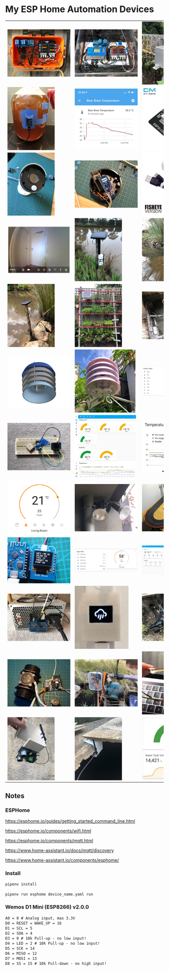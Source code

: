 # My ESP Home Automation Devices

<table>
<tr>
<td width="33%"><a href="./backyard_garden_hub.yaml"><img src="./img/backyard_garden_hub.jpg" style="max-width: 200px; max-height: 200px;"></td>
<td width="33%"><a href="./backyard_garden_hub.yaml"><img src="./img/backyard_garden_hub~2.jpg" style="max-width: 200px; max-height: 200px;"></td>
<td width="33%"><a href="./backyard_garden_hub.yaml"><img src="./img/backyard_garden_hub~3~L64.jpg" style="max-width: 200px; max-height: 200px;"></td>
</tr>
<tr>
<td width="33%"><a href="./beer_brew.yaml"><img src="./img/beer_brew.jpg" style="max-width: 200px; max-height: 200px;"></td>
<td width="33%"><a href="./beer_brew.yaml"><img src="./img/beer_brew~2.jpg" style="max-width: 200px; max-height: 200px;"></td>
<td width="33%"><a href="./camera_diymore.yaml"><img src="./img/camera_diymore.jpg" style="max-width: 200px; max-height: 200px;"></td>
</tr>
<tr>
<td width="33%"><a href="./camera_diymore.yaml"><img src="./img/camera_diymore~2.jpg" style="max-width: 200px; max-height: 200px;"></td>
<td width="33%"><a href="./camera_diymore.yaml"><img src="./img/camera_diymore~3.jpg" style="max-width: 200px; max-height: 200px;"></td>
<td width="33%"><a href="./camera_m5_xf.yaml"><img src="./img/camera_m5_xf.jpg" style="max-width: 200px; max-height: 200px;"></td>
</tr>
<tr>
<td width="33%"><a href="./camera_m5_xf.yaml"><img src="./img/camera_m5_xf~3.jpg" style="max-width: 200px; max-height: 200px;"></td>
<td width="33%"><a href="./dam_water_level_alarm.yaml"><img src="./img/dam_water_level_alarm.jpg" style="max-width: 200px; max-height: 200px;"></td>
<td width="33%"><a href="./dam_water_level_alarm.yaml"><img src="./img/dam_water_level_alarm~2.jpg" style="max-width: 200px; max-height: 200px;"></td>
</tr>
<tr>
<td width="33%"><a href="./dam_water_level_alarm.yaml"><img src="./img/dam_water_level_alarm~3.jpg" style="max-width: 200px; max-height: 200px;"></td>
<td width="33%"><a href="./garden_trellis.yaml"><img src="./img/garden_trellis.jpg" style="max-width: 200px; max-height: 200px;"></td>
<td width="33%"><a href="./garden_trellis.yaml"><img src="./img/garden_trellis~2.jpg" style="max-width: 200px; max-height: 200px;"></td>
</tr>
<tr>
<td width="33%"><a href="./garden_trellis.yaml"><img src="./img/garden_trellis~3.jpg" style="max-width: 200px; max-height: 200px;"></td>
<td width="33%"><a href="./garden_trellis.yaml"><img src="./img/garden_trellis~5.jpg" style="max-width: 200px; max-height: 200px;"></td>
<td width="33%"><a href="./garden_trellis.yaml"><img src="./img/garden_trellis~6.png" style="max-width: 200px; max-height: 200px;"></td>
</tr>
<tr>
<td width="33%"><a href="./gps_module_oled_clock.yaml"><img src="./img/gps_module_oled_clock.jpg" style="max-width: 200px; max-height: 200px;"></td>
<td width="33%"><a href="./living_room_env_sensor.yaml"><img src="./img/living_room_env_sensor.png" style="max-width: 200px; max-height: 200px;"></td>
<td width="33%"><a href="./living_room_env_sensor.yaml"><img src="./img/living_room_env_sensor~2.jpg" style="max-width: 200px; max-height: 200px;"></td>
</tr>
<tr>
<td width="33%"><a href="./living_room_ir_sensor.yaml"><img src="./img/living_room_ir_sensor.png" style="max-width: 200px; max-height: 200px;"></td>
<td width="33%"><a href="./patio_floodlight.yaml"><img src="./img/patio_floodlight.jpg" style="max-width: 200px; max-height: 200px;"></td>
<td width="33%"><a href="./slot_car_track.yaml"><img src="./img/slot_car_track.jpg" style="max-width: 200px; max-height: 200px;"></td>
</tr>
<tr>
<td width="33%"><a href="./solar_hws_ctl.yaml"><img src="./img/solar_hws_ctl.jpg" style="max-width: 200px; max-height: 200px;"></td>
<td width="33%"><a href="./solar_hws_ctl.yaml"><img src="./img/solar_hws_ctl~2.jpg" style="max-width: 200px; max-height: 200px;"></td>
<td width="33%"><a href="./solar_hws_ctl.yaml"><img src="./img/solar_hws_ctl~3.jpg" style="max-width: 200px; max-height: 200px;"></td>
</tr>
<tr>
<td width="33%"><a href="./studio_psu.yaml"><img src="./img/studio_psu.jpg" style="max-width: 200px; max-height: 200px;"></td>
<td width="33%"><a href="./weather_oled.yaml"><img src="./img/weather_oled.jpg" style="max-width: 200px; max-height: 200px;"></td>
<td width="33%"><a href="./wl_irrigation.yaml"><img src="./img/wl_irrigation.jpg" style="max-width: 200px; max-height: 200px;"></td>
</tr>
<tr>
<td width="33%"><a href="./wl_irrigation.yaml"><img src="./img/wl_irrigation~2.jpg" style="max-width: 200px; max-height: 200px;"></td>
<td width="33%"><a href="./wl_irrigation.yaml"><img src="./img/wl_irrigation~3.jpg" style="max-width: 200px; max-height: 200px;"></td>
<td width="33%"><a href="./wl_water_tank.yaml"><img src="./img/wl_water_tank.jpg" style="max-width: 200px; max-height: 200px;"></td>
</tr>
<tr>
<td width="33%"><a href="./wl_water_tank.yaml"><img src="./img/wl_water_tank~2.jpg" style="max-width: 200px; max-height: 200px;"></td>
<td width="33%"><a href="./wl_water_tank.yaml"><img src="./img/wl_water_tank~3.jpg" style="max-width: 200px; max-height: 200px;"></td>
<td width="33%"><a href="./wl_water_tank.yaml"><img src="./img/wl_water_tank~4.jpg" style="max-width: 200px; max-height: 200px;"></td>
</table>

## Notes

### ESPHome

https://esphome.io/guides/getting_started_command_line.html

https://esphome.io/components/wifi.html

https://esphome.io/components/mqtt.html

https://www.home-assistant.io/docs/mqtt/discovery

https://www.home-assistant.io/components/esphome/

### Install

    pipenv install

    pipenv run esphome device_name.yaml run

### Wemos D1 Mini (ESP8266) v2.0.0

    A0 = 0 # Analog input, max 3.3V
    D0 = RESET = WAKE_UP = 16
    D1 = SCL = 5
    D2 = SDA = 4
    D3 = 0 # 10k Pull-up - no low input!
    D4 = LED = 2 # 10k Pull-up - no low input!
    D5 = SCK = 14
    D6 = MISO = 12
    D7 = MOSI = 13
    D8 = SS = 15 # 10k Pull-down - no high input!
